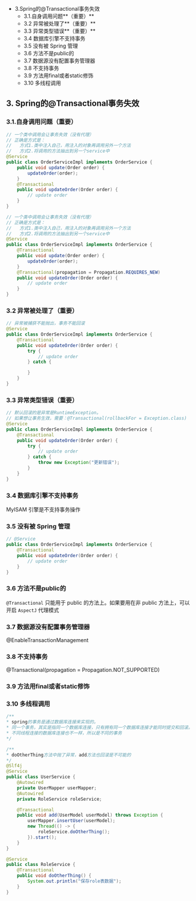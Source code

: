 

* 3.Spring的@Transactional事务失效
	* 3.1.自身调用问题**（重要）**
	* 3.2 异常被处理了**（重要）**
	* 3.3 异常类型错误**（重要）**
	* 3.4 数据库引擎不支持事务
	* 3.5 没有被 Spring 管理
	* 3.6 方法不是public的
	* 3.7 数据源没有配置事务管理器
	* 3.8 不支持事务 
	* 3.9 方法用final或者static修饰
	* 3.10 多线程调用




## 3. Spring的@Transactional事务失效

### 3.1.自身调用问题（重要）

```java
// 一个类中调用会让事务失效（没有代理）
// 正确是方式是：
//   方式1.类中注入自己，用注入的对象再调用另外一个方法
//   方式2.将调用的方法抽出到另一个service中
@Service
public class OrderServiceImpl implements OrderService {
    public void update(Order order) {
        updateOrder(order);
    }
    @Transactional
    public void updateOrder(Order order) {
        // update order
    }
}
```

```java
// 一个类中调用会让事务失效（没有代理）
// 正确是方式是：
//   方式1.类中注入自己，用注入的对象再调用另外一个方法
//   方式2.将调用的方法抽出到另一个service中
@Service
public class OrderServiceImpl implements OrderService {
    @Transactional
    public void update(Order order) {
        updateOrder(order);
    }
    @Transactional(propagation = Propagation.REQUIRES_NEW)
    public void updateOrder(Order order) {
        // update order
    }
}
```


### 3.2 异常被处理了（重要）

```java
// 异常被捕获不能抛出，事务不能回滚
@Service
public class OrderServiceImpl implements OrderService {
    @Transactional
    public void updateOrder(Order order) {
        try {
            // update order
        } catch {

        }
    }
}
```

### 3.3 异常类型错误（重要）

```java
// 默认回滚的是异常是RuntimeException。
// 如果想让事务生效，需要：@Transactional(rollbackFor = Exception.class)
@Service
public class OrderServiceImpl implements OrderService {
    @Transactional
    public void updateOrder(Order order) {
        try {
            // update order
        } catch {
            throw new Exception("更新错误");
        }
    }
}
```



### 3.4 数据库引擎不支持事务

MyISAM 引擎是不支持事务操作


### 3.5 没有被 Spring 管理

```java
// @Service
public class OrderServiceImpl implements OrderService {
    @Transactional
    public void updateOrder(Order order) {
        // update order
    }
}
```


### 3.6 方法不是public的

`@Transactional` 只能用于 public 的方法上。如果要用在非 public 方法上，可以开启 `AspectJ` 代理模式



### 3.7 数据源没有配置事务管理器

@EnableTransactionManagement


### 3.8 不支持事务 

@Transactional(propagation = Propagation.NOT_SUPPORTED)



### 3.9 方法用final或者static修饰



### 3.10 多线程调用

```java
/**
* spring的事务是通过数据库连接来实现的。
* 同一个事务，其实是指同一个数据库连接，只有拥有同一个数据库连接才能同时提交和回滚。
* 不同线程连接的数据库连接也不一样，所以是不同的事务
*/

/**
* doOtherThing方法中抛了异常，add方法也回滚是不可能的
*/
@Slf4j
@Service
public class UserService {
    @Autowired
    private UserMapper userMapper;
    @Autowired
    private RoleService roleService;

    @Transactional
    public void add(UserModel userModel) throws Exception {
        userMapper.insertUser(userModel);
        new Thread(() -> {
            roleService.doOtherThing();
        }).start();
    }
}
```

```java
@Service
public class RoleService {
    @Transactional
    public void doOtherThing() {
        System.out.println("保存role表数据");
    }
}
```
